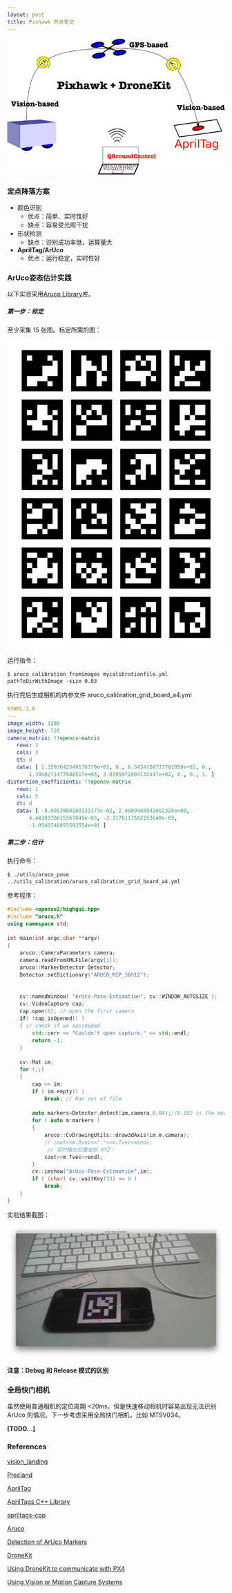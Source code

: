 ```yaml
---
layout: post
title: Pixhawk 开发笔记
---
```


![drawing](/images/drawing.png)

### 定点降落方案

- 颜色识别
  - 优点：简单、实时性好
  - 缺点：容易受光照干扰
- 形状检测
  - 缺点：识别成功率低，运算量大
- **AprilTag/ArUco**
  - 优点：运行稳定，实时性好



### ArUco姿态估计实践

以下实验采用[Aruco Library](https://www.uco.es/investiga/grupos/ava/node/26)库。

##### 第一步：标定

至少采集 15 张图。标定所需的图：

![aruco_calibration_grid_board_a4](/images/aruco_calibration_grid_board_a4.jpg)

运行指令：

```shell
$ aruco_calibration_fromimages mycalibrationfile.yml pathToDirWithImage -size 0.03
```

执行完后生成相机的内参文件 aruco_calibration_grid_board_a4.yml

```yaml
%YAML:1.0
---
image_width: 1280
image_height: 720
camera_matrix: !!opencv-matrix
   rows: 3
   cols: 3
   dt: d
   data: [ 1.3293642549176379e+03, 0., 6.5434138777781050e+02, 0.,
       1.3408271477588517e+03, 3.8195972804132447e+02, 0., 0., 1. ]
distortion_coefficients: !!opencv-matrix
   rows: 1
   cols: 5
   dt: d
   data: [ -8.8053880180133173e-02, 2.4600465942662324e+00,
       4.4439378615367849e-03, -3.3176117502153640e-03,
       -1.0540748855593554e+01 ]

```



##### 第二步：估计

执行命令：

```shell
$ ./utils/aruco_pose ../utils_calibration/aruco_calibration_grid_board_a4.yml
```

参考程序：

```c++
#include <opencv2/highgui.hpp>
#include "aruco.h"
using namespace std;

int main(int argc,char **argv)
{
	aruco::CameraParameters camera;
	camera.readFromXMLFile(argv[1]);
	aruco::MarkerDetector Detector;
	Detector.setDictionary("ARUCO_MIP_36h12");

	
	cv::namedWindow( "ArUco-Pose-Estimation", cv::WINDOW_AUTOSIZE );
	cv::VideoCapture cap;
	cap.open(0); // open the first camera
	if( !cap.isOpened() ) 
	{ // check if we succeeded
		std::cerr << "Couldn't open capture." << std::endl;
		return -1;
	}

	cv::Mat im;
	for (;;)
	{
		cap >> im;
		if ( im.empty() )
			break; // Ran out of film

		auto markers=Detector.detect(im,camera,0.04);//0.102 is the marker size
		for ( auto m:markers )
		{
			aruco::CvDrawingUtils::draw3dAxis(im,m,camera);
			// cout<<m.Rvec<<" "<<m.Tvec<<endl;
             // 实时输出位置坐标 XYZ：
			cout<<m.Tvec<<endl;
		}
		cv::imshow("ArUco-Pose-Estimation",im);
		if ( (char) cv::waitKey(33) >= 0 )
			break;
	}
}
```

实验结果截图：

 ![ArUco-Pose-Estimation](/images/ArUco-Pose-Estimation.jpg)

**注意：Debug 和 Release 模式的区别**

### 全局快门相机

虽然使用普通相机的定位周期 <20ms，但是快速移动相机时容易出现无法识别 ArUco 的情况。下一步考虑采用全局快门相机，比如 MT9V034。

**[TODO...]**



### References

[vision_landing](https://github.com/goodrobots/vision_landing)

[Precland](https://github.com/djnugent/Precland)

[AprilTag](https://april.eecs.umich.edu/software/apriltag.html)

[AprilTags C++ Library](http://people.csail.mit.edu/kaess/apriltags/)

[apriltags-cpp](https://github.com/swatbotics/apriltags-cpp)

[Aruco](https://www.uco.es/investiga/grupos/ava/node/26)

[Detection of ArUco Markers](https://docs.opencv.org/3.3.0/d5/dae/tutorial_aruco_detection.html)

[DroneKit](http://dronekit.io/)

[Using DroneKit to communicate with PX4](https://dev.px4.io/zh/robotics/dronekit.html)

[Using Vision or Motion Capture Systems](https://dev.px4.io/en/ros/external_position_estimation.html)